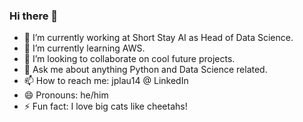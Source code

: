 ### Hi there 👋

- 🔭 I’m currently working at Short Stay AI as Head of Data Science.
- 🌱 I’m currently learning AWS.
- 👯 I’m looking to collaborate on cool future projects.
- 💬 Ask me about anything Python and Data Science related.
- 📫 How to reach me: jplau14 @ LinkedIn
- 😄 Pronouns: he/him
- ⚡ Fun fact: I love big cats like cheetahs!

